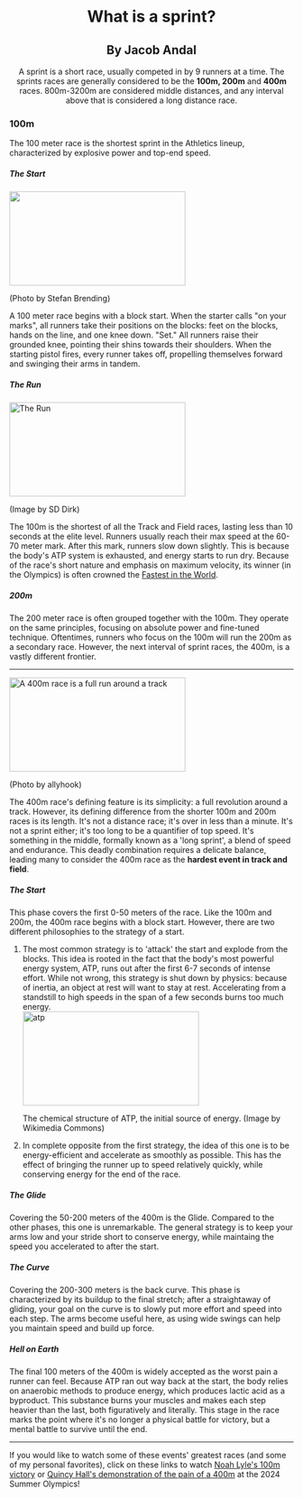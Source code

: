 <!DOCTYPE html>
<html>
  
<head>
<meta name="viewport" content="width=device-width, initial-scale=1.0">
  <title>
    I like to run in circles
  </title>
</head> 
<body>
  <h1 align="center">
    What is a sprint?
  </h1>
   <h2 align="center">By Jacob Andal</h2>
  <p align="center">
    A sprint is a short race, usually competed in by 9 runners at a time. The sprints races are generally considered to be the <strong>100m, 200m</strong> and <strong>400m</strong> races. 800m-3200m are considered middle distances, and any interval above that is considered a long distance race.
  </p>
 
  <h3>
    100m
  </h3>
  <p>
    The 100 meter race is the shortest sprint in the Athletics lineup, characterized by explosive power and top-end speed.
  </p>
  
  <h5>
    The Start
  </h5>
    <img src="https://upload.wikimedia.org/wikipedia/commons/thumb/3/31/2018_DM_Leichtathletik_-_100_Meter_Lauf_Maenner_-_by_2eight_-_DSC7559.jpg/800px-2018_DM_Leichtathletik_-_100_Meter_Lauf_Maenner_-_by_2eight_-_DSC7559.jpg?20180727231916." width="312" height="167">
  <p font-size: 100px;> 
    (Photo by Stefan Brending)
  </p>
  <p>
    A 100 meter race begins with a block start. When the starter calls "on your marks", all runners take their positions on the blocks: feet on the blocks, hands on the line, and one knee down. "Set." All runners raise their grounded knee, pointing their shins towards their shoulders. When the starting pistol fires, every runner takes off, propelling themselves forward and swinging their arms in tandem. 
  </p>
  
  <h5>The Run</h5>
  <img src="https://live.staticflickr.com/4045/4613833819_1a85c1bb9d_b.jpg" alt="The Run" width="312" height="167">
  <p>
    (Image by SD Dirk)
  </p>
  <p>
    The 100m is the shortest of all the Track and Field races, lasting less than 10 seconds at the elite level. Runners usually reach their max speed at the 60-70 meter mark. After this mark, runners slow down slightly. This is because the body's ATP system is exhausted, and energy starts to run dry. Because of the race's short nature and emphasis on maximum velocity, its winner (in the Olympics) is often crowned the <a href="https://en.wikipedia.org/wiki/Men%27s_100_metres_world_record_progression" target="_blank"> Fastest in the World</a>.
  </p>

  <h5> 200m </h5>
  <p> The 200 meter race is often grouped together with the 100m. They operate on the same principles, focusing on absolute power and fine-tuned technique. Oftentimes, runners who focus on the 100m will run the 200m as a secondary race. However, the next interval of sprint races, the 400m, is a vastly different frontier.</p>
<hr></hr>
<!-- 400 meter race--> 
  <img src="https://live.staticflickr.com/8077/8311707688_2292a3cfc9_b.jpg" alt="A 400m race is a full run around a track" width="312" height="167">
  <p>(Photo by allyhook)</p>
  <p>The 400m race's defining feature is its simplicity: a full revolution around a track. However, its defining difference from the shorter 100m and 200m races is its length. It's not a distance race; it's over in less than a minute. It's not a sprint either; it's too long to be a quantifier of top speed. It's something in the middle, formally known as a 'long sprint', a blend of speed and endurance. This deadly combination requires a delicate balance, leading many to consider the 400m race as the <strong>hardest event in track and field</strong>.</p>
  <h5>The Start</h5>
  <p>
    This phase covers the first 0-50 meters of the race. Like the 100m and 200m, the 400m race begins with a block start. However, there are two different philosophies to the strategy of a start.
  </p>
  <ol>
    <li>The most common strategy is to 'attack' the start and explode from the blocks. This idea is rooted in the fact that the body's most powerful energy system, ATP, runs out after the first 6-7 seconds of intense effort. While not wrong, this strategy is shut down by physics: because of inertia, an object at rest will want to stay at rest. Accelerating from a standstill to high speeds in the span of a few seconds burns too much energy.</li>
<img align="center" src="https://upload.wikimedia.org/wikipedia/commons/1/10/ATP_chemical_structure.png" alt="atp" width="312" height="167">
    <p>The chemical structure of ATP, the initial source of energy. (Image by Wikimedia Commons)</p>
    <li>In complete opposite from the first strategy, the idea of this one is to be energy-efficient and accelerate as smoothly as possible. This has the effect of bringing the runner up to speed relatively quickly, while conserving energy for the end of the race.</li>
  </ol>
  <h5>The Glide</h5>
    <p>Covering the 50-200 meters of the 400m is the Glide. Compared to the other phases, this one is unremarkable. The general strategy is to keep your arms low and your stride short to conserve energy, while maintaing the speed you accelerated to after the start.</p>
  <h5>The Curve</h5>
    <p>Covering the 200-300 meters is the back curve. This phase is characterized by its buildup to the final stretch; after a straightaway of gliding, your goal on the curve is to slowly put more effort and speed into each step. The arms become useful here, as using wide swings can help you maintain speed and build up force.</p>
  <h5>Hell on Earth</h5>
  <p>The final 100 meters of the 400m is widely accepted as the worst pain a runner can feel. Because ATP ran out way back at the start, the body relies on anaerobic methods to produce energy, which produces lactic acid as a byproduct. This substance burns your muscles and makes each step heavier than the last, both figuratively and literally. This stage in the race marks the point where it's no longer a physical battle for victory, but a mental battle to survive until the end.</p>
  <hr></hr>
  <p>If you would like to watch some of these events' greatest races (and some of my personal favorites), click on these links to watch <a href="https://youtu.be/gW0y6K6c6Jw?si=yyoq-r5rkI7LucD8" target="_blank">Noah Lyle's 100m victory</a> or <a href="https://youtu.be/9n5qEKIW5DQ?si=kyObz6uY3ZdpwHwE" target="_blank">Quincy Hall's demonstration of the pain of a 400m</a> at the 2024 Summer Olympics! </p>
</body>
</html>
